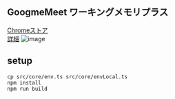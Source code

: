 ## GoogmeMeet ワーキングメモリプラス

[Chromeストア](https://chrome.google.com/webstore/detail/google-meet-%E3%83%AA%E3%83%A9%E3%83%83%E3%82%AF%E3%82%B9/mghgglappambkhleddnmoldpndopkhdi?hl=ja&authuser=0)  
[詳細](https://zenn.dev/homing/articles/3a4f02cf6695d8)
![image](https://github.com/ritogk/google-meet-relax/assets/72111956/327f6205-efa2-41d6-81eb-a10a9d8dd821)

## setup

```
cp src/core/env.ts src/core/envLocal.ts
npm install
npm run build
```
